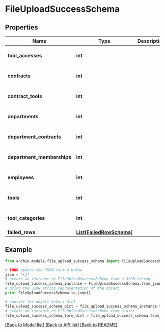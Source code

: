 # FileUploadSuccessSchema


## Properties

Name | Type | Description | Notes
------------ | ------------- | ------------- | -------------
**tool_accesses** | **int** |  | [optional] [default to 0]
**contracts** | **int** |  | [optional] [default to 0]
**contract_tools** | **int** |  | [optional] [default to 0]
**departments** | **int** |  | [optional] [default to 0]
**department_contracts** | **int** |  | [optional] [default to 0]
**department_memberships** | **int** |  | [optional] [default to 0]
**employees** | **int** |  | [optional] [default to 0]
**tools** | **int** |  | [optional] [default to 0]
**tool_categories** | **int** |  | [optional] [default to 0]
**failed_rows** | [**List[FailedRowSchema]**](FailedRowSchema.md) |  | 

## Example

```python
from anchio.models.file_upload_success_schema import FileUploadSuccessSchema

# TODO update the JSON string below
json = "{}"
# create an instance of FileUploadSuccessSchema from a JSON string
file_upload_success_schema_instance = FileUploadSuccessSchema.from_json(json)
# print the JSON string representation of the object
print FileUploadSuccessSchema.to_json()

# convert the object into a dict
file_upload_success_schema_dict = file_upload_success_schema_instance.to_dict()
# create an instance of FileUploadSuccessSchema from a dict
file_upload_success_schema_form_dict = file_upload_success_schema.from_dict(file_upload_success_schema_dict)
```
[[Back to Model list]](../README.md#documentation-for-models) [[Back to API list]](../README.md#documentation-for-api-endpoints) [[Back to README]](../README.md)


